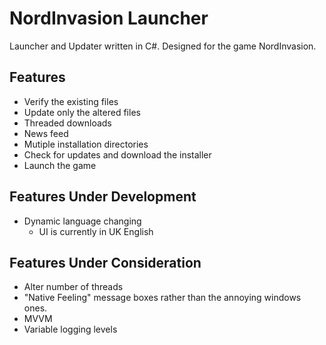 NordInvasion Launcher
======
Launcher and Updater written in C#. Designed for the game NordInvasion.

Features
-----
* Verify the existing files
* Update only the altered files
* Threaded downloads
* News feed
* Mutiple installation directories
* Check for updates and download the installer
* Launch the game

Features Under Development
-----
* Dynamic language changing
  * UI is currently in UK English
  
Features Under Consideration
-----

* Alter number of threads
* "Native Feeling" message boxes rather than the annoying windows ones.
* MVVM
* Variable logging levels
